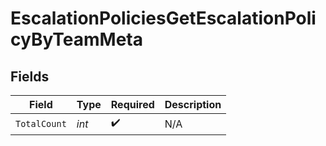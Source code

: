 # EscalationPoliciesGetEscalationPolicyByTeamMeta


## Fields

| Field              | Type               | Required           | Description        |
| ------------------ | ------------------ | ------------------ | ------------------ |
| `TotalCount`       | *int*              | :heavy_check_mark: | N/A                |